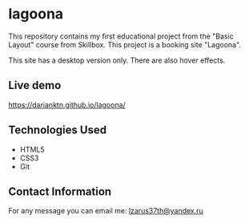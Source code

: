 # lagoona

This repository contains my first educational project from the "Basic Layout" course from Skillbox.
This project is a booking site "Lagoona".

This site has a desktop version only.
There are also hover effects.

## Live demo

https://darianktn.github.io/lagoona/

## Technologies Used
- HTML5
- CSS3
- Git

## Contact Information
For any message you can email me: lzarus37th@yandex.ru

